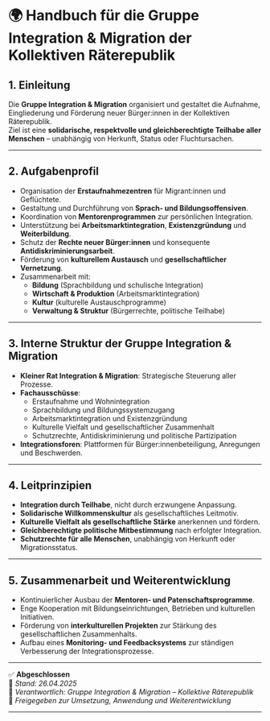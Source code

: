 # 🌍 Handbuch für die Gruppe Integration & Migration der Kollektiven Räterepublik

## 1. Einleitung

Die **Gruppe Integration & Migration** organisiert und gestaltet die Aufnahme, Eingliederung und Förderung neuer Bürger:innen in der Kollektiven Räterepublik.  
Ziel ist eine **solidarische, respektvolle und gleichberechtigte Teilhabe aller Menschen** – unabhängig von Herkunft, Status oder Fluchtursachen.

---

## 2. Aufgabenprofil

- Organisation der **Erstaufnahmezentren** für Migrant:innen und Geflüchtete.
- Gestaltung und Durchführung von **Sprach- und Bildungsoffensiven**.
- Koordination von **Mentorenprogrammen** zur persönlichen Integration.
- Unterstützung bei **Arbeitsmarktintegration**, **Existenzgründung** und **Weiterbildung**.
- Schutz der **Rechte neuer Bürger:innen** und konsequente **Antidiskriminierungsarbeit**.
- Förderung von **kulturellem Austausch** und **gesellschaftlicher Vernetzung**.
- Zusammenarbeit mit:
  - **Bildung** (Sprachbildung und schulische Integration)
  - **Wirtschaft & Produktion** (Arbeitsmarktintegration)
  - **Kultur** (kulturelle Austauschprogramme)
  - **Verwaltung & Struktur** (Bürgerrechte, politische Teilhabe)

---

## 3. Interne Struktur der Gruppe Integration & Migration

- **Kleiner Rat Integration & Migration**: Strategische Steuerung aller Prozesse.
- **Fachausschüsse**:
  - Erstaufnahme und Wohnintegration
  - Sprachbildung und Bildungssystemzugang
  - Arbeitsmarktintegration und Existenzgründung
  - Kulturelle Vielfalt und gesellschaftlicher Zusammenhalt
  - Schutzrechte, Antidiskriminierung und politische Partizipation
- **Integrationsforen**: Plattformen für Bürger:innenbeteiligung, Anregungen und Beschwerden.

---

## 4. Leitprinzipien

- **Integration durch Teilhabe**, nicht durch erzwungene Anpassung.
- **Solidarische Willkommenskultur** als gesellschaftliches Leitmotiv.
- **Kulturelle Vielfalt als gesellschaftliche Stärke** anerkennen und fördern.
- **Gleichberechtigte politische Mitbestimmung** nach erfolgter Integration.
- **Schutzrechte für alle Menschen**, unabhängig von Herkunft oder Migrationsstatus.

---

## 5. Zusammenarbeit und Weiterentwicklung

- Kontinuierlicher Ausbau der **Mentoren- und Patenschaftsprogramme**.
- Enge Kooperation mit Bildungseinrichtungen, Betrieben und kulturellen Initiativen.
- Förderung von **interkulturellen Projekten** zur Stärkung des gesellschaftlichen Zusammenhalts.
- Aufbau eines **Monitoring- und Feedbacksystems** zur ständigen Verbesserung der Integrationsprozesse.

---

✅ **Abgeschlossen**  
📅 *Stand: 26.04.2025*  
🏩 *Verantwortlich: Gruppe Integration & Migration – Kollektive Räterepublik*  
🔐 *Freigegeben zur Umsetzung, Anwendung und Weiterentwicklung*

---
